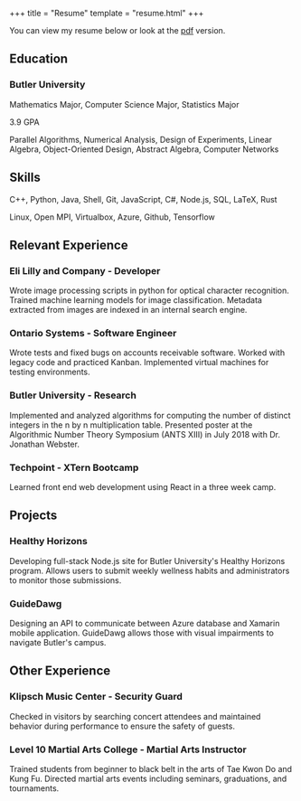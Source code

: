 +++
title = "Resume"
template = "resume.html"
+++

You can view my resume below or look at the [pdf](/DavidPurdumResume.pdf) version.

## Education

### Butler University

Mathematics Major, Computer Science Major, Statistics Major

3.9 GPA

Parallel Algorithms, Numerical Analysis, Design of Experiments, Linear Algebra, Object-Oriented Design, Abstract Algebra, Computer Networks

## Skills

C++, Python, Java, Shell, Git, JavaScript, C#, Node.js, SQL, LaTeX, Rust

Linux, Open MPI, Virtualbox, Azure, Github, Tensorflow

## Relevant Experience

### Eli Lilly and Company - Developer

Wrote image processing scripts in python for optical character recognition.  Trained machine learning models for image classification.  Metadata extracted from images are indexed in an internal search engine.

### Ontario Systems - Software Engineer

Wrote tests and fixed bugs on accounts receivable software.  Worked with legacy code and practiced Kanban.  Implemented virtual machines for testing environments.

### Butler University - Research

Implemented and analyzed algorithms for computing the number of distinct integers in the n by n multiplication table.  Presented poster at the Algorithmic Number Theory Symposium (ANTS XIII) in July 2018 with Dr. Jonathan Webster.

### Techpoint - XTern Bootcamp

Learned front end web development using React in a three week camp.

## Projects

### Healthy Horizons

Developing full-stack Node.js site for Butler University's Healthy Horizons program.  Allows users to submit weekly wellness habits and administrators to monitor those submissions.

### GuideDawg

Designing an API to communicate between Azure database and Xamarin mobile application.  GuideDawg allows those with visual impairments to navigate Butler's campus.

## Other Experience

### Klipsch Music Center - Security Guard

Checked in visitors by searching concert attendees and maintained behavior during performance to ensure the safety of guests.

### Level 10 Martial Arts College - Martial Arts Instructor

Trained students from beginner to black belt in the arts of Tae Kwon Do and Kung Fu.  Directed martial arts events including seminars, graduations, and tournaments.

